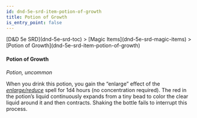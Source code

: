 ```yaml
---
id: dnd-5e-srd-item-potion-of-growth
title: Potion of Growth
is_entry_point: false
---
```


<breadcrumb>
[D&D 5e SRD](dnd-5e-srd-toc) >  [Magic Items](dnd-5e-srd-magic-items) > [Potion of Growth](dnd-5e-srd-item-potion-of-growth)
</breadcrumb>

#### Potion of Growth

*Potion, uncommon*

When you drink this potion, you gain the “enlarge” effect of the [*enlarge/reduce*](dnd-5e-srd-spell-enlarge-reduce) spell for 1d4 hours (no concentration required). The red in the potion’s liquid continuously expands from a tiny bead to color the clear liquid around it and then contracts. Shaking the bottle fails to interrupt this process.

